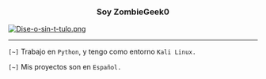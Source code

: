<center><h3>Soy ZombieGeek0</h3></center>

[![Dise-o-sin-t-tulo.png](https://i.postimg.cc/jSXS6qPz/Dise-o-sin-t-tulo.png)](https://postimg.cc/rDDTMkhm)
<hr>

`[~]` Trabajo en `Python`, y tengo como entorno `Kali Linux.`

`[~]` Mis proyectos son en `Español.`

